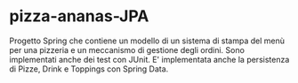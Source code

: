 # pizza-ananas-JPA
Progetto Spring che contiene un modello di un sistema di stampa del menù per una pizzeria e un meccanismo di gestione degli ordini. Sono implementati anche dei test con JUnit. E' implementata anche la persistenza di Pizze, Drink e Toppings con Spring Data.
